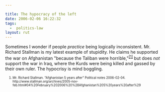 ```yaml
---

title: The hypocracy of the left
date: 2006-02-06 16:22:32
tags:
  -  politics-law
layout: rut
---
```



<p>Sometimes I wonder if people <em>practice</em> being logically inconsistent.  Mr. Richard Stallman is my latest example of stupidity.  He claims he supported the war on Afghanistan "because the Taliban were horrible,"<sup><a href="http://www.stallman.org/archives/2005-nov-feb.html#04%20February%202006%20%28Afghanistan%205%20years%20after%29" title="Afghanistan 5 years after">[1]</a></sup> but does <em>not</em> support the war in Iraq, where the Kurds were being killed and gassed by their own ruler.  The hypocrisy is mind boggling.</p>  <ol><font size="-2"><li><font size="-2">Mr. Richard Stallman.  "Afghanistan 5 years after" Political notes 2006-02-04. http://www.stallman.org/archives/2005-nov-feb.html#04%20February%202006%20%28Afghanistan%205%20years%20after%29 </font></li></font></ol>

